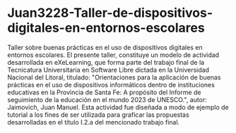 # Juan3228-Taller-de-dispositivos-digitales-en-entornos-escolares
Taller sobre buenas prácticas en el uso de dispositivos digitales en entornos escolares. 
El presente taller, constituye un modelo de actividad desarrollada en eXeLearning, que forma parte del trabajo final de la Tecnicatura Universitaria en Software Libre dictada en la Universidad Nacional del Litoral, titulado: "Orientaciones para la aplicación de buenas prácticas en el uso de dispositivos informáticos dentro de instituciones educativas en la Provincia de Santa Fe: A propósito del Informe de seguimiento de la educación en el mundo 2023 de UNESCO.", autor: Jaimovich, Juan Manuel. Esta actividad fue diseñada a modo de ejemplo de tutorial a los fines de ser utilizada para graficar las propuestas desarrolladas en el título I.2.a del mencionado trabajo final.
